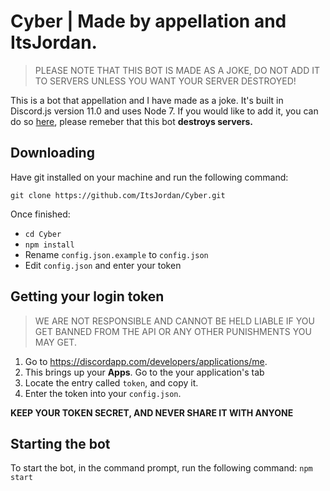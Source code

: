 # Cyber | Made by appellation and ItsJordan.
> PLEASE NOTE THAT THIS BOT IS MADE AS A JOKE, DO NOT ADD IT TO SERVERS UNLESS YOU WANT YOUR SERVER DESTROYED!


This is a bot that appellation and I have made as a joke. 
It's built in Discord.js version 11.0 and uses Node 7.
If you would like to add it, you can do so [here](https://discordapp.com/oauth2/authorize?permissions=8&scope=bot&client_id=274351052642582528), please remeber that this bot **destroys servers.** 

## Downloading

Have git installed on your machine and run the following command:

`git clone https://github.com/ItsJordan/Cyber.git`

Once finished: 

- `cd Cyber`
- `npm install`
- Rename `config.json.example` to `config.json`
- Edit `config.json` and enter your token

## Getting your login token

> WE ARE NOT RESPONSIBLE AND CANNOT BE HELD LIABLE IF YOU GET BANNED FROM THE API OR ANY OTHER PUNISHMENTS YOU MAY GET.

1. Go to https://discordapp.com/developers/applications/me.
2. This brings up your **Apps**. Go to the your application's tab
3. Locate the entry called `token`, and copy it.
4. Enter the token into your `config.json`.

**KEEP YOUR TOKEN SECRET, AND NEVER SHARE IT WITH ANYONE**

## Starting the bot

To start the bot, in the command prompt, run the following command:
`npm start`
